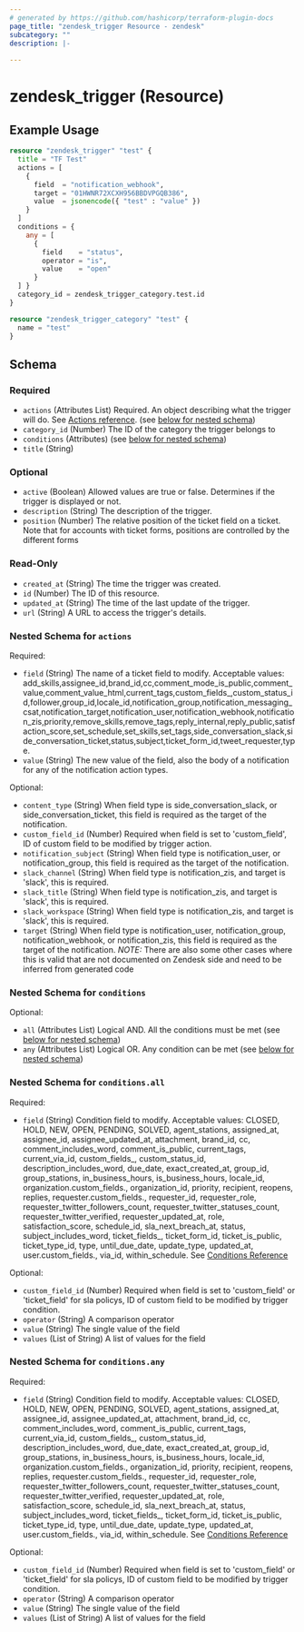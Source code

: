 ```yaml
---
# generated by https://github.com/hashicorp/terraform-plugin-docs
page_title: "zendesk_trigger Resource - zendesk"
subcategory: ""
description: |-
  
---
```


# zendesk_trigger (Resource)



## Example Usage

```terraform
resource "zendesk_trigger" "test" {
  title = "TF Test"
  actions = [
    {
      field  = "notification_webhook",
      target = "01HWNR72XCXH956BBDVPGQB386",
      value  = jsonencode({ "test" : "value" })
    }
  ]
  conditions = {
    any = [
      {
        field    = "status",
        operator = "is",
        value    = "open"
      }
  ] }
  category_id = zendesk_trigger_category.test.id
}

resource "zendesk_trigger_category" "test" {
  name = "test"
}
```

<!-- schema generated by tfplugindocs -->
## Schema

### Required

- `actions` (Attributes List) Required. An object describing what the trigger will do. See [Actions reference](https://developer.zendesk.com/documentation/ticketing/reference-guides/actions-reference). (see [below for nested schema](#nestedatt--actions))
- `category_id` (Number) The ID of the category the trigger belongs to
- `conditions` (Attributes) (see [below for nested schema](#nestedatt--conditions))
- `title` (String)

### Optional

- `active` (Boolean) Allowed values are true or false. Determines if the trigger is displayed or not.
- `description` (String) The description of the trigger.
- `position` (Number) The relative position of the ticket field on a ticket. Note that for accounts with ticket forms, positions are controlled by the different forms

### Read-Only

- `created_at` (String) The time the trigger was created.
- `id` (Number) The ID of this resource.
- `updated_at` (String) The time of the last update of the trigger.
- `url` (String) A URL to access the trigger's details.

<a id="nestedatt--actions"></a>
### Nested Schema for `actions`

Required:

- `field` (String) The name of a ticket field to modify. Acceptable values: add_skills,assignee_id,brand_id,cc,comment_mode_is_public,comment_value,comment_value_html,current_tags,custom_fields_,custom_status_id,follower,group_id,locale_id,notification_group,notification_messaging_csat,notification_target,notification_user,notification_webhook,notification_zis,priority,remove_skills,remove_tags,reply_internal,reply_public,satisfaction_score,set_schedule,set_skills,set_tags,side_conversation_slack,side_conversation_ticket,status,subject,ticket_form_id,tweet_requester,type.
- `value` (String) The new value of the field, also the body of a notification for any of the notification action types.

Optional:

- `content_type` (String) When field type is side_conversation_slack, or side_conversation_ticket, this field is required as the target of the notification.
- `custom_field_id` (Number) Required when field is set to 'custom_field', ID of custom field to be modified by trigger action.
- `notification_subject` (String) When field type is notification_user, or notification_group, this field is required as the target of the notification.
- `slack_channel` (String) When field type is notification_zis, and target is 'slack', this is required.
- `slack_title` (String) When field type is notification_zis, and target is 'slack', this is required.
- `slack_workspace` (String) When field type is notification_zis, and target is 'slack', this is required.
- `target` (String) When field type is notification_user, notification_group, notification_webhook, or notification_zis, this field is required as the target of the notification. *NOTE:* There are also some other cases where this is valid that are not documented on Zendesk side and need to be inferred from generated code


<a id="nestedatt--conditions"></a>
### Nested Schema for `conditions`

Optional:

- `all` (Attributes List) Logical AND. All the conditions must be met (see [below for nested schema](#nestedatt--conditions--all))
- `any` (Attributes List) Logical OR. Any condition can be met (see [below for nested schema](#nestedatt--conditions--any))

<a id="nestedatt--conditions--all"></a>
### Nested Schema for `conditions.all`

Required:

- `field` (String) Condition field to modify. Acceptable values: CLOSED, HOLD, NEW, OPEN, PENDING, SOLVED, agent_stations, assigned_at, assignee_id, assignee_updated_at, attachment, brand_id, cc, comment_includes_word, comment_is_public, current_tags, current_via_id, custom_fields_, custom_status_id, description_includes_word, due_date, exact_created_at, group_id, group_stations, in_business_hours, is_business_hours, locale_id, organization.custom_fields., organization_id, priority, recipient, reopens, replies, requester.custom_fields., requester_id, requester_role, requester_twitter_followers_count, requester_twitter_statuses_count, requester_twitter_verified, requester_updated_at, role, satisfaction_score, schedule_id, sla_next_breach_at, status, subject_includes_word, ticket_fields_, ticket_form_id, ticket_is_public, ticket_type_id, type, until_due_date, update_type, updated_at, user.custom_fields., via_id, within_schedule. See [Conditions Reference](https://developer.zendesk.com/documentation/ticketing/reference-guides/conditions-reference)

Optional:

- `custom_field_id` (Number) Required when field is set to 'custom_field' or 'ticket_field' for sla policys, ID of custom field to be modified by trigger condition.
- `operator` (String) A comparison operator
- `value` (String) The single value of the field
- `values` (List of String) A list of values for the field


<a id="nestedatt--conditions--any"></a>
### Nested Schema for `conditions.any`

Required:

- `field` (String) Condition field to modify. Acceptable values: CLOSED, HOLD, NEW, OPEN, PENDING, SOLVED, agent_stations, assigned_at, assignee_id, assignee_updated_at, attachment, brand_id, cc, comment_includes_word, comment_is_public, current_tags, current_via_id, custom_fields_, custom_status_id, description_includes_word, due_date, exact_created_at, group_id, group_stations, in_business_hours, is_business_hours, locale_id, organization.custom_fields., organization_id, priority, recipient, reopens, replies, requester.custom_fields., requester_id, requester_role, requester_twitter_followers_count, requester_twitter_statuses_count, requester_twitter_verified, requester_updated_at, role, satisfaction_score, schedule_id, sla_next_breach_at, status, subject_includes_word, ticket_fields_, ticket_form_id, ticket_is_public, ticket_type_id, type, until_due_date, update_type, updated_at, user.custom_fields., via_id, within_schedule. See [Conditions Reference](https://developer.zendesk.com/documentation/ticketing/reference-guides/conditions-reference)

Optional:

- `custom_field_id` (Number) Required when field is set to 'custom_field' or 'ticket_field' for sla policys, ID of custom field to be modified by trigger condition.
- `operator` (String) A comparison operator
- `value` (String) The single value of the field
- `values` (List of String) A list of values for the field
